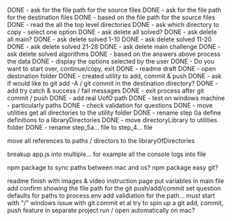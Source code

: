 DONE - ask for the file path for the source files
DONE - ask for the file path for the destination files
DONE - based on the file path for the source files
DONE - read the all the top level directories
DONE - ask which directory to copy - select one option
DONE - ask delete all solved?
DONE - ask delete all main?
DONE - ask delete solved 1-10
DONE - ask delete solved 11-20
DONE - ask delete solved 21-28
DONE - ask delete main challenge
DONE - ask delete solved algorithms
DONE - based on the answers above process the data
DONE - display the options selected by the user
DONE - Do you want to start over, continue/copy, exit
DONE - readme draft
DONE - open destination folder
DONE - created utility to add, commit & push
DONE - ask if would like to git add -A / git commit in the destination directory?
DONE - add try catch & success / fail messages
DONE - exit process after git commit / push
DONE - add real UofO path
DONE - test on windows machine - particularly paths
DONE - check validation for questions
DONE - move utilities get all directories to the utility folder
DONE - rename step 0a define definitions to a libraryDirectories
DONE - move directoryLibrary to utilities folder
DONE - rename step_5a... file to step_4... file

move all references to paths / directors to the libraryOfDirectories

breakup app.js into multiple... for example all the console logs into file

npm package to sync paths between mac and os?
npm package easy git?

readme finish with images & video
instruction page
put variables in main file
add confirm showing the file path for the git push/add/commit
set question defaults for paths to process.env
add validiation for the path... must start with "/"
windows issue with git commit et al
try to spin up a git add, commit, push feature in separate project
run / open automatically on mac?